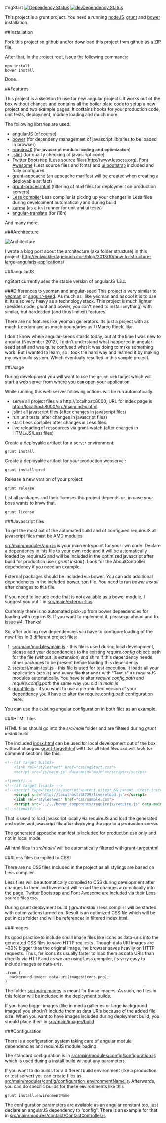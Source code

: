  #ngStart 
[![Dependency Status](https://david-dm.org/marcorinck/ngStart.png)](https://david-dm.org/marcorinck/ngStart)
[![devDependency Status](https://david-dm.org/marcorinck/ngStart/dev-status.png)](https://david-dm.org/marcorinck/ngStart#info=devDependencies)


This project is a grunt project. You need a running [nodeJS](http://nodejs.org/), [grunt](http://gruntjs.com/) and
[bower](https://github.com/bower/bower) installation.

##Installation

Fork this project on github and/or download this project from github as a ZIP file.

After that, in the project root, issue the following commands:

	npm install
	bower install

Done.

##Features

This project is a skeleton to use for new angular projects. It works out of the box without changes and contains
all the boiler plate code to setup a new project and two example pages. It contains hooks for your production code, 
unit tests, deployment, module loading and much more.

The following libraries are used:

* [angularJS](http://angularjs.org/) (of course)
* [bower](https://github.com/bower/bower) (for dependeny management of javascript libraries to be loaded in browser)
* [requireJS](http://requirejs.org/) (for javascript module loading and optimization)
* [jslint](http://www.jslint.com/) (for quality checking of javascript code)
* [Twitter Bootstrap](http://www.getbootstrap.com) (Less source files)(http://www.lesscss.org), [Font Awesome](fortawesome.github.io/Font-Awesome/icons/) (Less source files and fonts) and [ui bootstrap](http://angular-ui.github.io/bootstrap/) included and fully configured
* [grunt-appcache](https://github.com/canvace/grunt-appcache/) (an appcache manifest will be created when creating a deployable artifact)
* [grunt-processhtml](https://github.com/dciccale/grunt-processhtml) (filtering of html files for deployment on production servers)
* [Less compiler](http://lesscss.org/) Less compiler is picking up your changes in Less files during development automatically and during build
* [karma](http://karma-runner.github.io/) (as a test runner for unit and ui tests)
* [angular-translate](https://github.com/PascalPrecht/angular-translate) (for i18n)

And many more. 
 
###Architecture

![Architecture](http://entwicklertagebuch.com/blog/wp-content/uploads/2013/10/modules-300x225.jpg)

I wrote a blog post about the architecture (aka folder structure) in this project: http://entwicklertagebuch.com/blog/2013/10/how-to-structure-large-angularjs-applications/

###angularJS

ngStart currently uses the stable version of angularJS 1.3.x. 

###Differences to yeoman and angular-seed
This project is very similar to [yeoman](http://yeoman.io/) or [angular-seed](https://github.com/angular/angular-seed).
As much as I like yeoman and as cool it is to use it, its also very heavy as a technology stack. This project is much
lighter (besides node, grunt and bower, you don't need to install anything) with similar, but hardcoded
(and thus limited) features.

There are no features like yeoman generators. Its just a project with as much freedom and as much boundaries as
**I** (Marco Rinck) like.

I don't know where angular-seeds stands today, but at the time I was new to angular (November 2012), I didn't understand
what happened in angular-seed at all and was quite confused what it was doing to make something work. But i wanted to learn,
so I took the hard way and learned it by making my own build system. Which eventually resulted in this sample project.

##Usage

During development you will want to use the `grunt web` target which will start a web server from where you can open your application.

While running this web server following actions will be run automatically:

* serve all project files via http://localhost:8000, URL for index page is [http://localhost:8000/src/main/index.html](http://localhost:8000/src/main/index.html)
* jslint all javascript files (after changes in javascript files)
* run unit tests (after changes in javascript files)
* start Less compiler after changes in Less files
* live reloading of ressources via grunt-watch (after changes in HTML/JS/Less files)

Create a deployable artifact for a server environment:

	grunt install

Create a deployable artifact for your production webserver:

	grunt install:prod

Release a new version of your project:

	grunt release

List all packages and their licenses this project depends on, in case your boss wants to know that.

 	grunt license

###Javascript files

To get the most out of the automated build and of configured requireJS all javascript files must be
[AMD modules](http://wiki.commonjs.org/wiki/Modules/AsynchronousDefinition)!

[src/main/modules/app.js](src/main/modules/app.js) is your main entrypoint for your own code. Declare a dependency in this file
to your own code and it will be automatically loaded by requireJS and will be included in the optimized javascript after
build for production use ( *grunt install* ). Look for the AboutController dependency if you need an example.

External packages should be included via bower. You can add additional dependencies in the included [bower.json](bower.json)
file. You need to run *bower install* after changes to this file.

If you need to include code that is not available as a bower module, I suggest you put it in
[src/main/external-libs](src/main/external-libs)

Currently there is no automated pick-up from bower dependencies for loading with requireJS. If you want to implement it,
please go ahead and fix [issue #4](https://github.com/marcorinck/ngStart/issues/4). Thanks!

So, after adding new dependencies you have to configure loading of the new files in 3 different project files:

1. [src/main/modules/main.js](src/main/modules/main.js) - this file is used during local development, please add your dependencies
to the existing *require.config* object: path for the file (without .js extension) and shim if this dependency needs other
packages to be present before loading this dependency
2. [src/test/main-test.js](src/test/main-test.js) - this file is used for test execution. It loads all your application (app.js)
and every file that ends with "Test.js" as requireJS modules automatically. You have to alter *require.config.path* and
*require.config.path* the same way you did in *main.js*
3. [gruntfile.js](gruntfile.js) - if you want to use a pre-minified version of your dependency you'll have to alter the
require.config.path configuration here.

You can use the existing angular configuration in both files as an example.

###HTML files

HTML files should go into the *src/main* folder and are filtered during *grunt install* build.

The included [index.html](index.html) can be used for local development out of the box without changes.
[grunt-targethtml](https://github.com/changer/grunt-targethtml) will filter all html files and will look for comment
sections like this:

````html
<!--(if target build)>
	<link rel="stylesheet" href="css/ngStart.css">
	<script src="js/main.js" data-main="main"></script></script>

<!(endif)-->
<!--(if target local)> -->
<!--<script type="text/javascript">parent.uitest && parent.uitest.instrument(window);</script>-->
	<script src="http://localhost:35729/livereload.js"></script>
	<link rel="stylesheet" href="css/sample.css">
	<script src="../../bower_components/requirejs/require.js" data-main="js/main"></script>
<!--<!(endif)-->
````

That is used to load javascript locally via requireJS and load the generated and optimized javascript file after
deploying the app to a production server.

The generated appcache manifest is included for production use only and not in local mode.

All html files in *src/main/* will be automatically filtered with [grunt-targethtml](https://github.com/changer/grunt-targethtml)

###Less files (compiled to CSS)

There are no CSS files included in the project as all stylings are based on Less compiler. 

Less files will be automatically compiled to CSS during development after changes to them and livereload will reload the changes automatically into the page. Twitter Bootstrap and Font Awesome are included via their Less source files too.

During grunt deployment build ( *grunt install* ) less compiler will be started with optimizations turned on. Result is an optimized CSS file which will be put in css folder and will be referenced in filtered index.html.

###Images

Its good practice to include small image files like icons as data-uris into the generated CSS files to save HTTP requests. Though data URI images are ~30% bigger than the original image, the browser saves heavily on HTTP requests. Thus, for icons its usually faster to load them as data URIs than directly via HTTP and as we are using Less compiler, its very easy to include images as data-uris.

````less
.icon {
  background-image: data-uri(images/icons.png);
}
````

The folder [src/main/images](src/main/images/) is meant for those images. As such, no files in this folder will be included in the deployment builds.

If you have bigger images (like in media galleries or large background images) you shouln't include them as data URIs because of the added file size. When you want to have images included during deployment build, you should place them in [src/main/images/build](src/main/images/build)

###Configuration

There is a configuration system taking care of angular module dependencies and requireJS module loading.

The standard configuration is in [src/main/modules/config/configuration.js](src/main/modules/config/configuration.js)
which is used during a install build without any parameters.

If you want to do builds for a different build environment (like a production or test server) you can create files as
[src/main/modules/config/configuration_environmentName.js](src/main/modules/config/configuration_environmentName.js).
Afterwards, you can do specific builds for these environments like this:

	grunt install:environmentName

The configuration parameters are available as an angular constant too, just declare an angularJS dependency to "config". There is an
example for that in [src/main/modules/contact/ContactController.js](src/main/modules/contact/ContactController.js)

